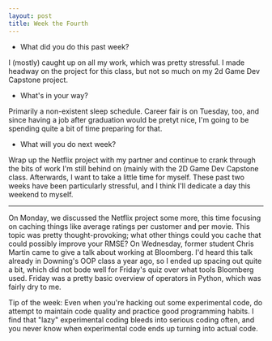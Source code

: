 ```yaml
---
layout: post
title: Week the Fourth
---
```


* What did you do this past week?

I (mostly) caught up on all my work, which was pretty stressful. I made headway on the project for this class, but not so much on my 2d Game Dev Capstone project.

* What's in your way?

Primarily a non-existent sleep schedule. Career fair is on Tuesday, too, and since having a job after graduation would be pretyt nice, I'm going to be spending quite a bit of time preparing for that.

* What will you do next week?

Wrap up the Netflix project with my partner and continue to crank through the bits of work I'm still behind on (mainly with the 2D Game Dev Capstone class. Afterwards, I want to take a little time for myself. These past two weeks have been particularly stressful, and I think I'll dedicate a day this weekend to myself.

---

On Monday, we discussed the Netflix project some more, this time focusing on caching things like average ratings per customer and per movie. This topic was pretty thought-provoking; what other things could you cache that could possibly improve your RMSE? On Wednesday, former student Chris Martin came to give a talk about working at Bloomberg. I'd heard this talk already in Downing's OOP class a year ago, so I ended up spacing out quite a bit, which did not bode well for Friday's quiz over what tools Bloomberg used. Friday was a pretty basic overview of operators in Python, which was fairly dry to me.

Tip of the week: Even when you're hacking out some experimental code, do attempt to maintain code quality and practice good programming habits. I find that "lazy" experimental coding bleeds into serious coding often, and you never know when experimental code ends up turning into actual code.